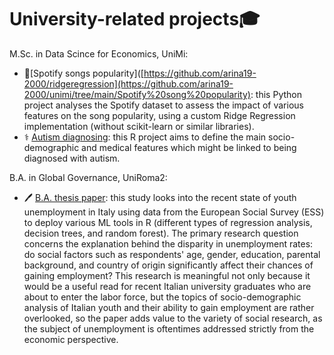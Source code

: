 # University-related projects🎓

M.Sc. in Data Scince for Economics, UniMi:

- 🎵[Spotify songs popularity]([https://github.com/arina19-2000/ridgeregression](https://github.com/arina19-2000/unimi/tree/main/Spotify%20song%20popularity): this Python project analyses the Spotify dataset to assess the impact of various features on the song popularity, using a custom Ridge Regression implementation (without scikit-learn or similar libraries).
- ⚕️ [Autism diagnosing](https://github.com/arina19-2000/unimi/tree/main/Autism%20diagnosing): this R project aims to define the main socio-demographic and medical features which might be linked to being diagnosed with autism.

B.A. in Global Governance, UniRoma2:
- 🖊️ [B.A. thesis paper](https://github.com/arina19-2000/unimi/tree/main/B.A.%20thesis): this study looks into the recent state of youth unemployment in Italy using data from the European Social Survey (ESS) to deploy various ML tools in R (different types of regression analysis, decision trees, and random forest). The primary research question concerns the explanation behind the disparity in unemployment rates: do social factors such as respondents' age, gender, education, parental background, and country of origin significantly affect their chances of gaining employment? This research is meaningful not only because it would be a useful read for recent Italian university graduates who are about to enter the labor force, but the topics of socio-demographic analysis of Italian youth and their ability to gain employment are rather overlooked, so the paper adds value to the variety of social research, as the subject of unemployment is oftentimes addressed strictly from the economic perspective.

